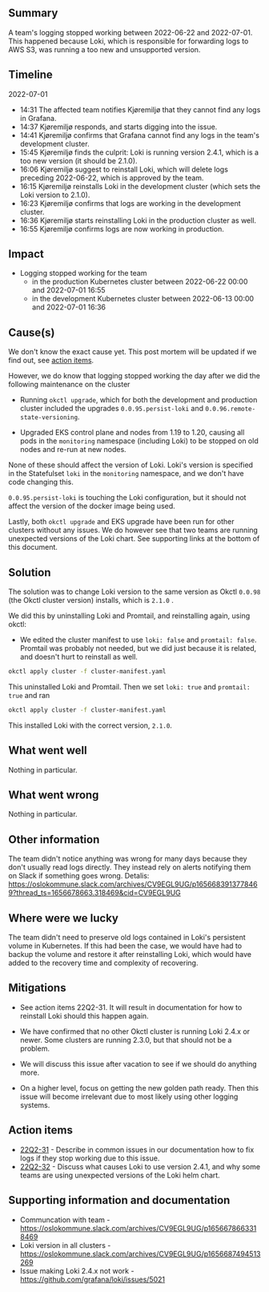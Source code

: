 ## Summary
A team's logging stopped working between 2022-06-22 and 2022-07-01. This happened because Loki, which is responsible for forwarding logs to AWS S3, was running a too new and unsupported version.

## Timeline
2022-07-01

* 14:31 The affected team notifies Kjøremiljø that they cannot find any logs in Grafana.
* 14:37 Kjøremiljø responds, and starts digging into the issue.
* 14:41 Kjøremiljø confirms that Grafana cannot find any logs in the team's development cluster.
* 15:45 Kjøremiljø finds the culprit: Loki is running version 2.4.1, which is a too new version (it should be 2.1.0).
* 16:06 Kjøremiljø suggest to reinstall Loki, which will delete logs preceding 2022-06-22, which is approved by the team.
* 16:15 Kjøremiljø reinstalls Loki in the development cluster (which sets the Loki version to 2.1.0).
* 16:23 Kjøremiljø confirms that logs are working in the development cluster.
* 16:36 Kjøremiljø starts reinstalling Loki in the production cluster as well.
* 16:55 Kjøremiljø confirms logs are now working in production.

## Impact
* Logging stopped working for the team
  * in the production Kubernetes cluster between 2022-06-22 00:00 and 2022-07-01 16:55
  * in the development Kubernetes cluster between  2022-06-13 00:00 and 2022-07-01 16:36

## Cause(s)
We don't know the exact cause yet. This post mortem will be updated if we find out, see [action items](#Action-items).

However, we do know that logging stopped working the day after we did the following maintenance on the cluster

* Running `okctl upgrade`, which for both the development and production cluster included the upgrades `0.0.95.persist-loki` and `0.0.96.remote-state-versioning`. 

* Upgraded EKS control plane and nodes from 1.19 to 1.20, causing all pods in the `monitoring` namespace (including Loki) to be stopped on old nodes and re-run at new nodes.

None of these should affect the version of Loki. Loki's version is specified in the Statefulset `loki` in the `monitoring` namespace, and we don't have code changing this.

`0.0.95.persist-loki` is touching the Loki configuration, but it should not affect the version of the docker image being used.

Lastly, both `okctl upgrade` and EKS upgrade have been run for other clusters without any issues. We do however see that two teams are running unexpected versions of the Loki chart. See supporting links at the bottom of this document.

## Solution
The solution was to change Loki version to the same version as Okctl `0.0.98` (the Okctl cluster version) installs, which is `2.1.0` .

We did this by uninstalling Loki and Promtail, and reinstalling again, using okctl:

* We edited the cluster manifest to use `loki: false` and `promtail: false`. Promtail was probably not needed, but we did just because it is related, and doesn't hurt to reinstall as well.

```bash
okctl apply cluster -f cluster-manifest.yaml
```

This uninstalled Loki and Promtail. Then we set  `loki: true` and `promtail: true` and ran

```bash
okctl apply cluster -f cluster-manifest.yaml
```

This installed Loki with the correct version, `2.1.0`.

## What went well
Nothing in particular.

## What went wrong
Nothing in particular.

## Other information

The team didn't notice anything was wrong for many days because they don't usually read logs directly. They instead rely on alerts notifying them on Slack if something goes wrong. Detalis: https://oslokommune.slack.com/archives/CV9EGL9UG/p1656683913778469?thread_ts=1656678663.318469&cid=CV9EGL9UG

## Where were we lucky
The team didn't need to preserve old logs contained in Loki's persistent volume in Kubernetes. If this had been the case, we would have had to backup the volume and restore it after reinstalling Loki, which would have added to the recovery time and complexity of recovering.

## Mitigations
* See action items 22Q2-31. It will result in documentation for how to reinstall Loki should this happen again.
* We have confirmed that no other Okctl cluster is running Loki 2.4.x or newer. Some clusters are running 2.3.0, but that should not be a problem.

* We will discuss this issue after vacation to see if we should do anything more.
* On a higher level, focus on getting the new golden path ready. Then this issue will become irrelevant due to most likely using other logging systems.

## Action items
* [22Q2-31](https://trello.com/c/K4QykQh0/31-okctio-beskriv-i-common-issues-hvordan-fikse-logging-som-slutter-%C3%A5-funke-pga-loki-24x) - Describe in common issues in our documentation how to fix logs if they stop working due to this issue.
* [22Q2-32](https://trello.com/c/plYjrcfb/32-diskuter-hvordan-loki-i-et-cluster-kunne-f%C3%A5-versjon-241) - Discuss what causes Loki to use version 2.4.1, and why some teams are using unexpected versions of the Loki helm chart.

## Supporting information and documentation
* Communcation with team - https://oslokommune.slack.com/archives/CV9EGL9UG/p1656678663318469
* Loki version in all clusters - https://oslokommune.slack.com/archives/CV9EGL9UG/p1656687494513269
* Issue making Loki 2.4.x not work - https://github.com/grafana/loki/issues/5021



